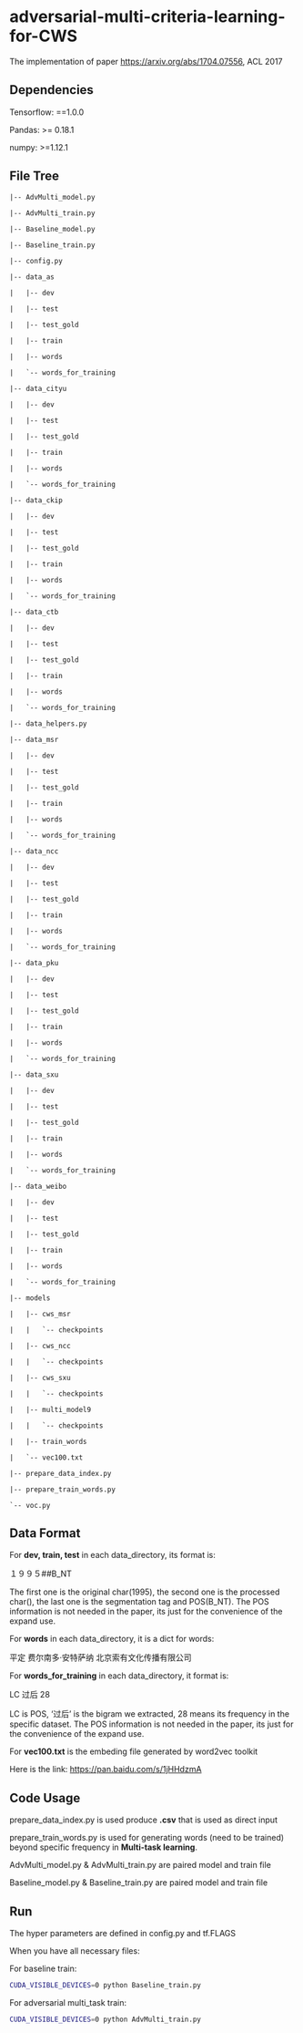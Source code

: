 # adversarial-multi-criteria-learning-for-CWS
The implementation of paper https://arxiv.org/abs/1704.07556, ACL 2017

## Dependencies

Tensorflow: ==1.0.0

Pandas: >= 0.18.1

numpy: >=1.12.1

## File Tree

```
|-- AdvMulti_model.py

|-- AdvMulti_train.py

|-- Baseline_model.py

|-- Baseline_train.py

|-- config.py

|-- data_as

|   |-- dev

|   |-- test

|   |-- test_gold

|   |-- train

|   |-- words

|   `-- words_for_training

|-- data_cityu

|   |-- dev

|   |-- test

|   |-- test_gold

|   |-- train

|   |-- words

|   `-- words_for_training

|-- data_ckip

|   |-- dev

|   |-- test

|   |-- test_gold

|   |-- train

|   |-- words

|   `-- words_for_training

|-- data_ctb

|   |-- dev

|   |-- test

|   |-- test_gold

|   |-- train

|   |-- words

|   `-- words_for_training

|-- data_helpers.py

|-- data_msr

|   |-- dev

|   |-- test

|   |-- test_gold

|   |-- train

|   |-- words

|   `-- words_for_training

|-- data_ncc

|   |-- dev

|   |-- test

|   |-- test_gold

|   |-- train

|   |-- words

|   `-- words_for_training

|-- data_pku

|   |-- dev

|   |-- test

|   |-- test_gold

|   |-- train

|   |-- words

|   `-- words_for_training

|-- data_sxu

|   |-- dev

|   |-- test

|   |-- test_gold

|   |-- train

|   |-- words

|   `-- words_for_training

|-- data_weibo

|   |-- dev

|   |-- test

|   |-- test_gold

|   |-- train

|   |-- words

|   `-- words_for_training

|-- models

|   |-- cws_msr

|   |   `-- checkpoints

|   |-- cws_ncc

|   |   `-- checkpoints

|   |-- cws_sxu

|   |   `-- checkpoints

|   |-- multi_model9

|   |   `-- checkpoints

|   |-- train_words

|   `-- vec100.txt

|-- prepare_data_index.py

|-- prepare_train_words.py

`-- voc.py
```

## Data Format

For **dev, train, test** in each data_directory, its format is:

１９９５#<NUM>#B_NT

The first one is the original char(1995), the second one is the processed char(<NUM>), the last one is the segmentation tag and POS(B_NT). The POS information is not needed in the paper, its just for the convenience of the expand use.

For **words** in each data_directory, it is a dict for words:

平定
费尔南多·安特萨纳
北京索有文化传播有限公司

For **words_for_training** in each data_directory, it format is:

LC 过后 28

LC is POS, ‘过后’ is the bigram we extracted, 28 means its frequency in the specific dataset. The POS information is not needed in the paper, its just for the convenience of the expand use.

For **vec100.txt** is the embeding file generated by word2vec toolkit

Here is the link: https://pan.baidu.com/s/1jHHdzmA

## Code Usage

prepare_data_index.py is used produce **.csv** that is used as direct input

prepare_train_words.py is used for generating words (need to be trained) beyond specific frequency in **Multi-task learning**.

AdvMulti_model.py & AdvMulti_train.py are paired model and train file

Baseline_model.py & Baseline_train.py are paired model and train file

## Run

The hyper parameters are defined in config.py and tf.FLAGS

When you have all necessary files:

For baseline train:

```bash
CUDA_VISIBLE_DEVICES=0 python Baseline_train.py
```

For adversarial multi_task train:

```bash
CUDA_VISIBLE_DEVICES=0 python AdvMulti_train.py
```
